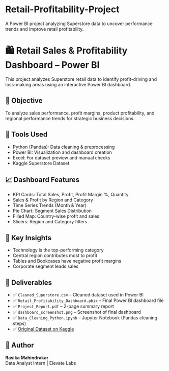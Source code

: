 # Retail-Profitability-Project
A Power BI project analyzing Superstore data to uncover performance trends and improve retail profitability.


# 🛍️ Retail Sales & Profitability Dashboard – Power BI

This project analyzes Superstore retail data to identify profit-driving and loss-making areas using an interactive Power BI dashboard.

## 📌 Objective
To analyze sales performance, profit margins, product profitability, and regional performance trends for strategic business decisions.

## 🧰 Tools Used
- Python (Pandas): Data cleaning & preprocessing
- Power BI: Visualization and dashboard creation
- Excel: For dataset preview and manual checks
- Kaggle Superstore Dataset

## 📈 Dashboard Features
- KPI Cards: Total Sales, Profit, Profit Margin %, Quantity
- Sales & Profit by Region and Category
- Time Series Trends (Month & Year)
- Pie Chart: Segment Sales Distribution
- Filled Map: Country-wise profit and sales
- Slicers: Region and Category filters

## 🧠 Key Insights
- Technology is the top-performing category
- Central region contributes most to profit
- Tables and Bookcases have negative profit margins
- Corporate segment leads sales

## 📂 Deliverables
- ✅ `Cleaned_Superstore.csv` – Cleaned dataset used in Power BI
- ✅ `Retail_Profitability_Dashboard.pbix` – Final Power BI dashboard file
- ✅ `Project_Report.pdf` – 2-page summary report
- ✅ `dashboard_screenshot.png` – Screenshot of final dashboard
- ✅ `Data_Cleaning_Python.ipynb` – Jupyter Notebook (Pandas cleaning steps)
- ✅ [Original Dataset on Kaggle](https://www.kaggle.com/datasets/laibaanwer/superstore-sales-dataset)

## 📌 Author
**Rasika Mahindrakar**  
Data Analyst Intern | Elevate Labs


  

